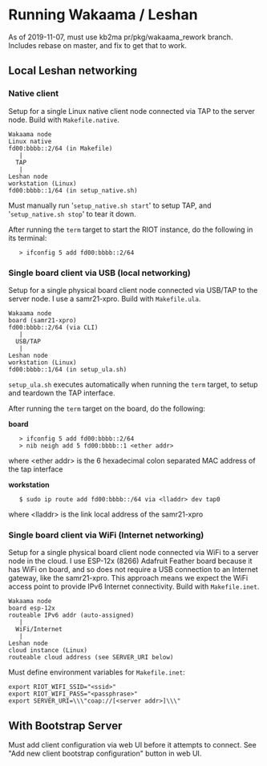 # Running Wakaama / Leshan

As of 2019-11-07, must use kb2ma pr/pkg/wakaama_rework branch. Includes rebase on master, and fix to get that to work.

## Local Leshan networking

### Native client
Setup for a single Linux native client node connected via TAP to the server node. Build with `Makefile.native`.

```
Wakaama node
Linux native
fd00:bbbb::2/64 (in Makefile)
   |
  TAP
   |
Leshan node
workstation (Linux)
fd00:bbbb::1/64 (in setup_native.sh)
```

Must manually run '`setup_native.sh start`' to setup TAP, and '`setup_native.sh stop`' to tear it down.

After running the `term` target to start the RIOT instance, do the following in its terminal:

```
   > ifconfig 5 add fd00:bbbb::2/64
```


### Single board client via USB (local networking)
Setup for a single physical board client node connected via USB/TAP to the server node. I use a samr21-xpro. Build with `Makefile.ula`.
```
Wakaama node
board (samr21-xpro)
fd00:bbbb::2/64 (via CLI)
   |
  USB/TAP
   |
Leshan node
workstation (Linux)
fd00:bbbb::1/64 (in setup_ula.sh)
```
`setup_ula.sh` executes automatically when running the `term` target, to setup and teardown the TAP interface.

After running the `term` target on the board, do the following:

**board**
```
   > ifconfig 5 add fd00:bbbb::2/64
   > nib neigh add 5 fd00:bbbb::1 <ether addr>
```
where <ether addr\> is the 6 hexadecimal colon separated MAC address of the tap interface

**workstation**
```
   $ sudo ip route add fd00:bbbb::/64 via <lladdr> dev tap0
```
where <lladdr\> is the link local address of the samr21-xpro


### Single board client via WiFi (Internet networking)
Setup for a single physical board client node connected via WiFi to a server node in the cloud. I use ESP-12x (8266) Adafruit Feather board because it has WiFi on board, and so does not require a USB connection to an Internet gateway, like the samr21-xpro. This approach means we expect the WiFi access point to provide IPv6 Internet connectivity. Build with `Makefile.inet`.
```
Wakaama node
board esp-12x
routeable IPv6 addr (auto-assigned)
   |
  WiFi/Internet
   |
Leshan node
cloud instance (Linux)
routeable cloud address (see SERVER_URI below)
```

Must define environment variables for `Makefile.inet`:
```
export RIOT_WIFI_SSID="<ssid>"
export RIOT_WIFI_PASS="<passphrase>"
export SERVER_URI=\\\"coap://[<server addr>]\\\"

```


## With Bootstrap Server
Must add client configuration via web UI before it attempts to connect. See "Add new client bootstrap configuration" button in web UI.